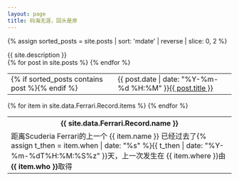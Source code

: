```yaml
---
layout: page
title: 码海无涯，回头是岸
---
```


{% assign sorted_posts = site.posts | sort: 'mdate' | reverse | slice: 0, 2 %}
<div class="meta"><span>{{ site.description }}</span></div>

<table cellspacing="0" class="toc">
{% for post in site.posts %}
<tr>
<td>{% if sorted_posts contains post %}<i class="fas fa-hammer"></i>{% endif %}</td>
<td>{{ post.date | date: "%Y-%m-%d %H:%M" }}<a href="{{ site.baseurl }}{{ post.url }}">{{ post.title }}</a></td>
</tr>
{% endfor %}
</table>

<table cellspacing="0" class="toc">
<th>{{ site.data.Ferrari.Record.name }}</th>
{% for item in site.data.Ferrari.Record.items %}
<tr>
<td>
距离<span class="pf_ps3">Scuderia Ferrari</span>的上一个
<span class="pf_ps4" display="block">{{ item.name }}</span>
已经过去了{% assign t_then = item.when | date: "%s" %}<span class="pf_psv sf_date">{{ t_then | date: "%Y-%m-%dT%H:%M:%S%z" }}</span>天，上一次发生在
<span class="pf_psp" display="block">{{ item.where }}</span>由<strong>{{ item.who }}</strong>取得
</td>
</tr>
{% endfor %}
</table>

<script>
$(".sf_date").each(function(){
    then = new Date($(this).html());
    diff = (now.getTime() - then.getTime()) / (1000 * 60 * 60 * 24);
    $(this).html(diff.toFixed(5));
});
</script>

<!-- ![My Trophy Card](https://card.psnprofiles.com/2/PW__1316.png) -->
